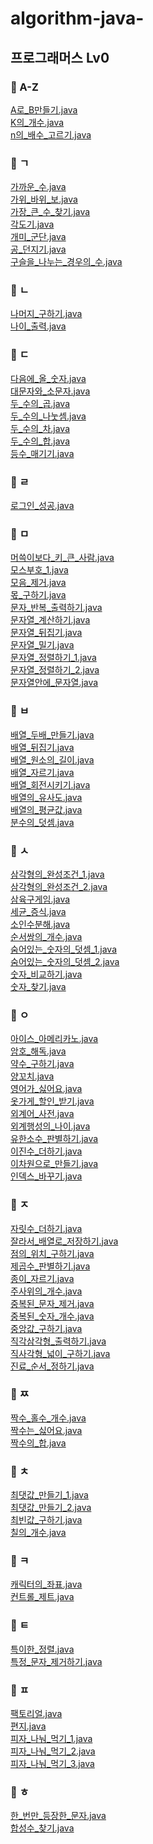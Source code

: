 # algorithm-java-

## 프로그래머스 Lv0
### 📌 A-Z
[A로_B만들기.java](https://github.com/ekgpgdi/algorithm-java-/blob/master/src/programmers/LV0/A%EB%A1%9C_B%EB%A7%8C%EB%93%A4%EA%B8%B0.java) <br/>
[K의_개수.java](https://github.com/ekgpgdi/algorithm-java-/blob/master/src/programmers/LV0/K%EC%9D%98_%EA%B0%9C%EC%88%98.java)<br/>
[n의_배수_고르기.java](https://github.com/ekgpgdi/algorithm-java-/blob/master/src/programmers/LV0/n%EC%9D%98_%EB%B0%B0%EC%88%98_%EA%B3%A0%EB%A5%B4%EA%B8%B0.java)<br/>

### 📌 ㄱ
[가까운_수.java](https://github.com/ekgpgdi/algorithm-java-/blob/master/src/programmers/LV0/%EA%B0%80%EA%B9%8C%EC%9A%B4_%EC%88%98.java) <br/>
[가위_바위_보.java](https://github.com/ekgpgdi/algorithm-java-/blob/master/src/programmers/LV0/%EA%B0%80%EC%9C%84_%EB%B0%94%EC%9C%84_%EB%B3%B4.java) <br/>
[가장_큰_수_찾기.java](https://github.com/ekgpgdi/algorithm-java-/blob/master/src/programmers/LV0/%EA%B0%80%EC%9E%A5_%ED%81%B0_%EC%88%98_%EC%B0%BE%EA%B8%B0.java) <br/>
[각도기.java](https://github.com/ekgpgdi/algorithm-java-/blob/master/src/programmers/LV0/%EA%B0%81%EB%8F%84%EA%B8%B0.java) <br/>
[개미_군단.java](https://github.com/ekgpgdi/algorithm-java-/blob/master/src/programmers/LV0/%EA%B0%9C%EB%AF%B8_%EA%B5%B0%EB%8B%A8.java) <br/>
[공_던지기.java](https://github.com/ekgpgdi/algorithm-java-/blob/master/src/programmers/LV0/%EA%B3%B5_%EB%8D%98%EC%A7%80%EA%B8%B0.java) <br/>
[구슬을_나누는_경우의_수.java](https://github.com/ekgpgdi/algorithm-java-/blob/master/src/programmers/LV0/%EA%B5%AC%EC%8A%AC%EC%9D%84_%EB%82%98%EB%88%84%EB%8A%94_%EA%B2%BD%EC%9A%B0%EC%9D%98_%EC%88%98.java) <br/>

### 📌 ㄴ
[나머지_구하기.java](https://github.com/ekgpgdi/algorithm-java-/blob/master/src/programmers/LV0/%EB%82%98%EB%A8%B8%EC%A7%80_%EA%B5%AC%ED%95%98%EA%B8%B0.java) <br/>
[나이_출력.java](https://github.com/ekgpgdi/algorithm-java-/blob/master/src/programmers/LV0/%EB%82%98%EC%9D%B4_%EC%B6%9C%EB%A0%A5.java) <br/>

### 📌 ㄷ
[다음에_올_숫자.java](https://github.com/ekgpgdi/algorithm-java-/blob/master/src/programmers/LV0/%EB%8B%A4%EC%9D%8C%EC%97%90_%EC%98%AC_%EC%88%AB%EC%9E%90.java) <br/>
[대문자와_소문자.java](https://github.com/ekgpgdi/algorithm-java-/blob/master/src/programmers/LV0/%EB%8C%80%EB%AC%B8%EC%9E%90%EC%99%80_%EC%86%8C%EB%AC%B8%EC%9E%90.java) <br/>
[두_수의_곱.java](https://github.com/ekgpgdi/algorithm-java-/blob/master/src/programmers/LV0/%EB%91%90_%EC%88%98%EC%9D%98_%EA%B3%B1.java) <br/>
[두_수의_나눗셈.java](https://github.com/ekgpgdi/algorithm-java-/blob/master/src/programmers/LV0/%EB%91%90_%EC%88%98%EC%9D%98_%EB%82%98%EB%88%97%EC%85%88.java) <br/>
[두_수의_차.java](https://github.com/ekgpgdi/algorithm-java-/blob/master/src/programmers/LV0/%EB%91%90_%EC%88%98%EC%9D%98_%EC%B0%A8.java) <br/> 
[두_수의_합.java](https://github.com/ekgpgdi/algorithm-java-/blob/master/src/programmers/LV0/%EB%91%90_%EC%88%98%EC%9D%98_%ED%95%A9.java) <br/>
[등수_매기기.java](https://github.com/ekgpgdi/algorithm-java-/blob/master/src/programmers/LV0/%EB%93%B1%EC%88%98_%EB%A7%A4%EA%B8%B0%EA%B8%B0.java) <br/>

### 📌 ㄹ
[로그인_성공.java](https://github.com/ekgpgdi/algorithm-java-/blob/master/src/programmers/LV0/%EB%A1%9C%EA%B7%B8%EC%9D%B8_%EC%84%B1%EA%B3%B5.java) <br/>

### 📌 ㅁ
[머쓱이보다_키_큰_사람.java](https://github.com/ekgpgdi/algorithm-java-/blob/master/src/programmers/LV0/%EB%A8%B8%EC%93%B1%EC%9D%B4%EB%B3%B4%EB%8B%A4_%ED%82%A4_%ED%81%B0_%EC%82%AC%EB%9E%8C.java) <br/>
[모스부호_1.java](https://github.com/ekgpgdi/algorithm-java-/blob/master/src/programmers/LV0/%EB%AA%A8%EC%8A%A4%EB%B6%80%ED%98%B8_1.java) <br/>
[모음_제거.java](https://github.com/ekgpgdi/algorithm-java-/blob/master/src/programmers/LV0/%EB%AA%A8%EC%9D%8C_%EC%A0%9C%EA%B1%B0.java) <br/>
[몫_구하기.java](https://github.com/ekgpgdi/algorithm-java-/blob/master/src/programmers/LV0/%EB%AA%AB_%EA%B5%AC%ED%95%98%EA%B8%B0.java) <br/>
[문자_반복_출력하기.java](https://github.com/ekgpgdi/algorithm-java-/blob/master/src/programmers/LV0/%EB%AC%B8%EC%9E%90_%EB%B0%98%EB%B3%B5_%EC%B6%9C%EB%A0%A5%ED%95%98%EA%B8%B0.java) <br/>
[문자열_계산하기.java](https://github.com/ekgpgdi/algorithm-java-/blob/master/src/programmers/LV0/%EB%AC%B8%EC%9E%90%EC%97%B4_%EA%B3%84%EC%82%B0%ED%95%98%EA%B8%B0.java) <br/>
[문자열_뒤집기.java](https://github.com/ekgpgdi/algorithm-java-/blob/master/src/programmers/LV0/%EB%AC%B8%EC%9E%90%EC%97%B4_%EB%92%A4%EC%A7%91%EA%B8%B0.java) <br/>
[문자열_밀기.java](https://github.com/ekgpgdi/algorithm-java-/blob/master/src/programmers/LV0/%EB%AC%B8%EC%9E%90%EC%97%B4_%EB%B0%80%EA%B8%B0.java) <br/>
[문자열_정렬하기_1.java](https://github.com/ekgpgdi/algorithm-java-/blob/master/src/programmers/LV0/%EB%AC%B8%EC%9E%90%EC%97%B4_%EC%A0%95%EB%A0%AC%ED%95%98%EA%B8%B0_1.java) <br/>
[문자열_정렬하기_2.java](https://github.com/ekgpgdi/algorithm-java-/blob/master/src/programmers/LV0/%EB%AC%B8%EC%9E%90%EC%97%B4_%EC%A0%95%EB%A0%AC%ED%95%98%EA%B8%B0_2.java) <br/>
[문자열안에_문자열.java](https://github.com/ekgpgdi/algorithm-java-/blob/master/src/programmers/LV0/%EB%AC%B8%EC%9E%90%EC%97%B4%EC%95%88%EC%97%90_%EB%AC%B8%EC%9E%90%EC%97%B4.java) <br/>

### 📌 ㅂ
[배열_두배_만들기.java](https://github.com/ekgpgdi/algorithm-java-/blob/master/src/programmers/LV0/%EB%B0%B0%EC%97%B4_%EB%91%90%EB%B0%B0_%EB%A7%8C%EB%93%A4%EA%B8%B0.java)  <br/>
[배열_뒤집기.java](https://github.com/ekgpgdi/algorithm-java-/blob/master/src/programmers/LV0/%EB%B0%B0%EC%97%B4_%EB%92%A4%EC%A7%91%EA%B8%B0.java)  <br/>
[배열_원소의_길이.java](https://github.com/ekgpgdi/algorithm-java-/blob/master/src/programmers/LV0/%EB%B0%B0%EC%97%B4_%EC%9B%90%EC%86%8C%EC%9D%98_%EA%B8%B8%EC%9D%B4.java)  <br/>
[배열_자르기.java](https://github.com/ekgpgdi/algorithm-java-/blob/master/src/programmers/LV0/%EB%B0%B0%EC%97%B4_%EC%9E%90%EB%A5%B4%EA%B8%B0.java)  <br/>
[배열_회전시키기.java](https://github.com/ekgpgdi/algorithm-java-/blob/master/src/programmers/LV0/%EB%B0%B0%EC%97%B4_%ED%9A%8C%EC%A0%84%EC%8B%9C%ED%82%A4%EA%B8%B0.java) <br/>
[배열의_유사도.java](https://github.com/ekgpgdi/algorithm-java-/blob/master/src/programmers/LV0/%EB%B0%B0%EC%97%B4%EC%9D%98_%EC%9C%A0%EC%82%AC%EB%8F%84.java) <br/>
[배열의_평균값.java](https://github.com/ekgpgdi/algorithm-java-/blob/master/src/programmers/LV0/%EB%B0%B0%EC%97%B4%EC%9D%98_%ED%8F%89%EA%B7%A0%EA%B0%92.java) <br/>
[분수의_덧셈.java](https://github.com/ekgpgdi/algorithm-java-/blob/master/src/programmers/LV0/%EB%B6%84%EC%88%98%EC%9D%98_%EB%8D%A7%EC%85%88.java) <br/>

### 📌 ㅅ
[삼각형의_완성조건_1.java](https://github.com/ekgpgdi/algorithm-java-/blob/master/src/programmers/LV0/%EC%82%BC%EA%B0%81%ED%98%95%EC%9D%98_%EC%99%84%EC%84%B1%EC%A1%B0%EA%B1%B4_1.java) <br/>
[삼각형의_완성조건_2.java](https://github.com/ekgpgdi/algorithm-java-/blob/master/src/programmers/LV0/%EC%82%BC%EA%B0%81%ED%98%95%EC%9D%98_%EC%99%84%EC%84%B1%EC%A1%B0%EA%B1%B4_2.java) <br/>
[삼육구게임.java](https://github.com/ekgpgdi/algorithm-java-/blob/master/src/programmers/LV0/%EC%82%BC%EC%9C%A1%EA%B5%AC%EA%B2%8C%EC%9E%84.java) <br/>
[세균_증식.java](https://github.com/ekgpgdi/algorithm-java-/blob/master/src/programmers/LV0/%EC%84%B8%EA%B7%A0_%EC%A6%9D%EC%8B%9D.java) <br/>
[소인수분해.java](https://github.com/ekgpgdi/algorithm-java-/blob/master/src/programmers/LV0/%EC%86%8C%EC%9D%B8%EC%88%98%EB%B6%84%ED%95%B4.java) <br/>
[순서쌍의_개수.java](https://github.com/ekgpgdi/algorithm-java-/blob/master/src/programmers/LV0/%EC%88%9C%EC%84%9C%EC%8C%8D%EC%9D%98_%EA%B0%9C%EC%88%98.java) <br/>
[숨어있는_숫자의_덧셈_1.java](https://github.com/ekgpgdi/algorithm-java-/blob/master/src/programmers/LV0/%EC%88%A8%EC%96%B4%EC%9E%88%EB%8A%94_%EC%88%AB%EC%9E%90%EC%9D%98_%EB%8D%A7%EC%85%88_1.java) <br/>
[숨어있는_숫자의_덧셈_2.java](https://github.com/ekgpgdi/algorithm-java-/blob/master/src/programmers/LV0/%EC%88%A8%EC%96%B4%EC%9E%88%EB%8A%94_%EC%88%AB%EC%9E%90%EC%9D%98_%EB%8D%A7%EC%85%88_2.java) <br/>
[숫자_비교하기.java](https://github.com/ekgpgdi/algorithm-java-/blob/master/src/programmers/LV0/%EC%88%AB%EC%9E%90_%EB%B9%84%EA%B5%90%ED%95%98%EA%B8%B0.java) <br/>
[숫자_찾기.java](https://github.com/ekgpgdi/algorithm-java-/blob/master/src/programmers/LV0/%EC%88%AB%EC%9E%90_%EC%B0%BE%EA%B8%B0.java) <br/>

### 📌 ㅇ
[아이스_아메리카노.java](https://github.com/ekgpgdi/algorithm-java-/blob/master/src/programmers/LV0/%EC%95%84%EC%9D%B4%EC%8A%A4_%EC%95%84%EB%A9%94%EB%A6%AC%EC%B9%B4%EB%85%B8.java)<br/>
[암호_해독.java](https://github.com/ekgpgdi/algorithm-java-/blob/master/src/programmers/LV0/%EC%95%94%ED%98%B8_%ED%95%B4%EB%8F%85.java)<br/>
[약수_구하기.java](https://github.com/ekgpgdi/algorithm-java-/blob/master/src/programmers/LV0/%EC%95%BD%EC%88%98_%EA%B5%AC%ED%95%98%EA%B8%B0.java)<br/>
[양꼬치.java](https://github.com/ekgpgdi/algorithm-java-/blob/master/src/programmers/LV0/%EC%96%91%EA%BC%AC%EC%B9%98.java)<br/>
[영어가_싫어요.java](https://github.com/ekgpgdi/algorithm-java-/blob/master/src/programmers/LV0/%EC%98%81%EC%96%B4%EA%B0%80_%EC%8B%AB%EC%96%B4%EC%9A%94.java)<br/>
[옷가게_할인_받기.java](https://github.com/ekgpgdi/algorithm-java-/blob/master/src/programmers/LV0/%EC%98%B7%EA%B0%80%EA%B2%8C_%ED%95%A0%EC%9D%B8_%EB%B0%9B%EA%B8%B0.java)<br/>
[외계어_사전.java](https://github.com/ekgpgdi/algorithm-java-/blob/master/src/programmers/LV0/%EC%99%B8%EA%B3%84%EC%96%B4_%EC%82%AC%EC%A0%84.java)<br/>
[외계행성의_나이.java](https://github.com/ekgpgdi/algorithm-java-/blob/master/src/programmers/LV0/%EC%99%B8%EA%B3%84%ED%96%89%EC%84%B1%EC%9D%98_%EB%82%98%EC%9D%B4.java)<br/>
[유한소수_판별하기.java](https://github.com/ekgpgdi/algorithm-java-/blob/master/src/programmers/LV0/%EC%9C%A0%ED%95%9C%EC%86%8C%EC%88%98_%ED%8C%90%EB%B3%84%ED%95%98%EA%B8%B0.java)<br/>
[이진수_더하기.java](https://github.com/ekgpgdi/algorithm-java-/blob/master/src/programmers/LV0/%EC%9D%B4%EC%A7%84%EC%88%98_%EB%8D%94%ED%95%98%EA%B8%B0.java)<br/>
[이차원으로_만들기.java](https://github.com/ekgpgdi/algorithm-java-/blob/master/src/programmers/LV0/%EC%9D%B4%EC%B0%A8%EC%9B%90%EC%9C%BC%EB%A1%9C_%EB%A7%8C%EB%93%A4%EA%B8%B0.java)<br/>
[인덱스_바꾸기.java](https://github.com/ekgpgdi/algorithm-java-/blob/master/src/programmers/LV0/%EC%9D%B8%EB%8D%B1%EC%8A%A4_%EB%B0%94%EA%BE%B8%EA%B8%B0.java)<br/>

### 📌 ㅈ
[자릿수_더하기.java](https://github.com/ekgpgdi/algorithm-java-/blob/master/src/programmers/LV0/%EC%9E%90%EB%A6%BF%EC%88%98_%EB%8D%94%ED%95%98%EA%B8%B0.java)<br/>
[잘라서_배열로_저장하기.java](https://github.com/ekgpgdi/algorithm-java-/blob/master/src/programmers/LV0/%EC%9E%98%EB%9D%BC%EC%84%9C_%EB%B0%B0%EC%97%B4%EB%A1%9C_%EC%A0%80%EC%9E%A5%ED%95%98%EA%B8%B0.java)<br/>
[점의_위치_구하기.java](https://github.com/ekgpgdi/algorithm-java-/blob/master/src/programmers/LV0/%EC%A0%90%EC%9D%98_%EC%9C%84%EC%B9%98_%EA%B5%AC%ED%95%98%EA%B8%B0.java)<br/>
[제곱수_판별하기.java](https://github.com/ekgpgdi/algorithm-java-/blob/master/src/programmers/LV0/%EC%A0%9C%EA%B3%B1%EC%88%98_%ED%8C%90%EB%B3%84%ED%95%98%EA%B8%B0.java)<br/>
[종이_자르기.java](https://github.com/ekgpgdi/algorithm-java-/blob/master/src/programmers/LV0/%EC%A2%85%EC%9D%B4_%EC%9E%90%EB%A5%B4%EA%B8%B0.java)<br/>
[주사위의_개수.java](https://github.com/ekgpgdi/algorithm-java-/blob/master/src/programmers/LV0/%EC%A3%BC%EC%82%AC%EC%9C%84%EC%9D%98_%EA%B0%9C%EC%88%98.java)<br/>
[중복된_문자_제거.java](https://github.com/ekgpgdi/algorithm-java-/blob/master/src/programmers/LV0/%EC%A4%91%EB%B3%B5%EB%90%9C_%EB%AC%B8%EC%9E%90_%EC%A0%9C%EA%B1%B0.java)<br/>
[중복된_숫자_개수.java](https://github.com/ekgpgdi/algorithm-java-/blob/master/src/programmers/LV0/%EC%A4%91%EB%B3%B5%EB%90%9C_%EC%88%AB%EC%9E%90_%EA%B0%9C%EC%88%98.java)<br/>
[중앙값_구하기.java](https://github.com/ekgpgdi/algorithm-java-/blob/master/src/programmers/LV0/%EC%A4%91%EC%95%99%EA%B0%92_%EA%B5%AC%ED%95%98%EA%B8%B0.java)<br/>
[직각삼각형_출력하기.java](https://github.com/ekgpgdi/algorithm-java-/blob/master/src/programmers/LV0/%EC%A7%81%EA%B0%81%EC%82%BC%EA%B0%81%ED%98%95_%EC%B6%9C%EB%A0%A5%ED%95%98%EA%B8%B0.java)<br/>
[직사각형_넓이_구하기.java](https://github.com/ekgpgdi/algorithm-java-/blob/master/src/programmers/LV0/%EC%A7%81%EC%82%AC%EA%B0%81%ED%98%95_%EB%84%93%EC%9D%B4_%EA%B5%AC%ED%95%98%EA%B8%B0.java)<br/>
[진료_순서_정하기.java](https://github.com/ekgpgdi/algorithm-java-/blob/master/src/programmers/LV0/%EC%A7%84%EB%A3%8C_%EC%88%9C%EC%84%9C_%EC%A0%95%ED%95%98%EA%B8%B0.java)<br/>

### 📌 ㅉ
[짝수_홀수_개수.java](https://github.com/ekgpgdi/algorithm-java-/blob/master/src/programmers/LV0/%EC%A7%9D%EC%88%98_%ED%99%80%EC%88%98_%EA%B0%9C%EC%88%98.java) <br/>
[짝수는_싫어요.java](https://github.com/ekgpgdi/algorithm-java-/blob/master/src/programmers/LV0/%EC%A7%9D%EC%88%98%EB%8A%94_%EC%8B%AB%EC%96%B4%EC%9A%94.java) <br/>
[짝수의_합.java](https://github.com/ekgpgdi/algorithm-java-/blob/master/src/programmers/LV0/%EC%A7%9D%EC%88%98%EC%9D%98_%ED%95%A9.java) <br/>

### 📌 ㅊ
[최댓값_만들기_1.java](https://github.com/ekgpgdi/algorithm-java-/blob/master/src/programmers/LV0/%EC%B5%9C%EB%8C%93%EA%B0%92_%EB%A7%8C%EB%93%A4%EA%B8%B0_1.java) <br/>
[최댓값_만들기_2.java](https://github.com/ekgpgdi/algorithm-java-/blob/master/src/programmers/LV0/%EC%B5%9C%EB%8C%93%EA%B0%92_%EB%A7%8C%EB%93%A4%EA%B8%B0_2.java) <br/>
[최빈값_구하기.java](https://github.com/ekgpgdi/algorithm-java-/blob/master/src/programmers/LV0/%EC%B5%9C%EB%B9%88%EA%B0%92_%EA%B5%AC%ED%95%98%EA%B8%B0.java) <br/>
[칠의_개수.java](https://github.com/ekgpgdi/algorithm-java-/blob/master/src/programmers/LV0/%EC%B9%A0%EC%9D%98_%EA%B0%9C%EC%88%98.java) <br/>

### 📌 ㅋ
[캐릭터의_좌표.java](https://github.com/ekgpgdi/algorithm-java-/blob/master/src/programmers/LV0/%EC%BA%90%EB%A6%AD%ED%84%B0%EC%9D%98_%EC%A2%8C%ED%91%9C.java) <br/>
[컨트롤_제트.java](https://github.com/ekgpgdi/algorithm-java-/blob/master/src/programmers/LV0/%EC%BB%A8%ED%8A%B8%EB%A1%A4_%EC%A0%9C%ED%8A%B8.java) <br/>

### 📌 ㅌ
[특이한_정렬.java](https://github.com/ekgpgdi/algorithm-java-/blob/master/src/programmers/LV0/%ED%8A%B9%EC%9D%B4%ED%95%9C_%EC%A0%95%EB%A0%AC.java) <br/>
[특정_문자_제거하기.java](https://github.com/ekgpgdi/algorithm-java-/blob/master/src/programmers/LV0/%ED%8A%B9%EC%A0%95_%EB%AC%B8%EC%9E%90_%EC%A0%9C%EA%B1%B0%ED%95%98%EA%B8%B0.java) <br/>

### 📌 ㅍ
[팩토리얼.java](https://github.com/ekgpgdi/algorithm-java-/blob/master/src/programmers/LV0/%ED%8C%A9%ED%86%A0%EB%A6%AC%EC%96%BC.java) <br/>
[편지.java](https://github.com/ekgpgdi/algorithm-java-/blob/master/src/programmers/LV0/%ED%8E%B8%EC%A7%80.java) <br/>
[피자_나눠_먹기_1.java](https://github.com/ekgpgdi/algorithm-java-/blob/master/src/programmers/LV0/%ED%94%BC%EC%9E%90_%EB%82%98%EB%88%A0_%EB%A8%B9%EA%B8%B0_1.java) <br/>
[피자_나눠_먹기_2.java](https://github.com/ekgpgdi/algorithm-java-/blob/master/src/programmers/LV0/%ED%94%BC%EC%9E%90_%EB%82%98%EB%88%A0_%EB%A8%B9%EA%B8%B0_2.java) <br/>
[피자_나눠_먹기_3.java](https://github.com/ekgpgdi/algorithm-java-/blob/master/src/programmers/LV0/%ED%94%BC%EC%9E%90_%EB%82%98%EB%88%A0_%EB%A8%B9%EA%B8%B0_3.java) <br/>

### 📌 ㅎ
[한_번만_등장한_문자.java](https://github.com/ekgpgdi/algorithm-java-/blob/master/src/programmers/LV0/%ED%95%9C_%EB%B2%88%EB%A7%8C_%EB%93%B1%EC%9E%A5%ED%95%9C_%EB%AC%B8%EC%9E%90.java) <br/>
[합성수_찾기.java](https://github.com/ekgpgdi/algorithm-java-/blob/master/src/programmers/LV0/%ED%95%A9%EC%84%B1%EC%88%98_%EC%B0%BE%EA%B8%B0.java) <br/>


